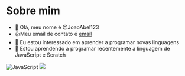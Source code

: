 # Sobre mim 

- 👋 Olá, meu nome é @JoaoAbel123
- :+1:Meu email de contato é [email](joao.favaro.delgado@escola.pr.gov.br)
- 👀 Eu estou interessado em aprender a programar novas linguagens
- 🌱 Estou aprendendo a programar recentemente a linguagem de JavaScript e Scratch

![JavaScript](https://img.shields.io/badge/JavaScript-323330?style=for-the-badge&logo=javascript&logoColor=F7DF1E)
![](https://img.shields.io/badge/Scratch-4D97FF?style=for-the-badge&logo=Scratch&logoColor=white)

<!---
JoaoAbel123/JoaoAbel123 is a ✨ special ✨ repository because its `README.md` (this file) appears on your GitHub profile.
You can click the Preview link to take a look at your changes.
--->
